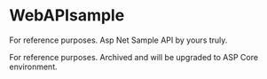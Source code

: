 # WebAPIsample
For reference purposes. Asp Net Sample API by yours truly.

For reference purposes.
Archived and will be upgraded to ASP Core environment.
